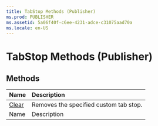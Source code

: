 ```yaml
---
title: TabStop Methods (Publisher)
ms.prod: PUBLISHER
ms.assetid: 5a06f40f-c6ee-4231-adce-c31075aad70a
ms.locale: en-US
---
```



# TabStop Methods (Publisher)

## Methods



|**Name**|**Description**|
|:-----|:-----|
| [Clear](tabstop.clear-method-publisher.md)|Removes the specified custom tab stop.|
|Name|Description|


